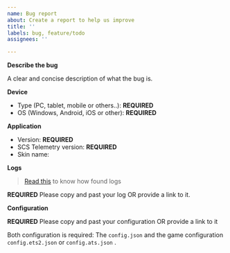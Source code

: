 ```yaml
---
name: Bug report
about: Create a report to help us improve
title: ''
labels: bug, feature/todo
assignees: ''

---
```


**Describe the bug**

A clear and concise description of what the bug is.

**Device**

- Type (PC, tablet, mobile or others..): __**REQUIRED**__
- OS (Windows, Android, iOS or other): __**REQUIRED**__

**Application**

- Version: __**REQUIRED**__
- SCS Telemetry version: __**REQUIRED**__
- Skin name:

**Logs**

> [Read this](https://github.com/JAGFx/ets2-dashboard-skin/blob/master/CONTRIBUTING.md#logs) to know how found logs

__**REQUIRED**__ Please copy and past your log OR provide a link to it.

**Configuration**

__**REQUIRED**__ Please copy and past your configuration OR provide a link to it

Both configuration is required: The `config.json` and the game configuration `config.ets2.json` or `config.ats.json`
.
